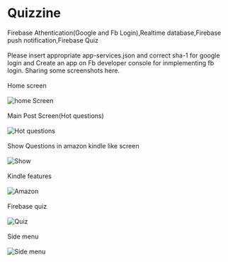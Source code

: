 # Quizzine
Firebase Athentication(Google and Fb Login),Realtime database,Firebase push notification,Firebase Quiz
<br></br>Please insert appropriate app-services.json and correct sha-1 for google login and Create an app on Fb developer console for inmplementing fb login.
Sharing some screenshots here.
<br></br>Home screen
<br></br><img src="https://github.com/vikashumain/Quizzine/blob/master/Screenshot_2017-11-11-17-55-38-181_com.vikkyb.check.devsir.png" alt="home Screen">
<br></br>Main Post Screen(Hot questions)
<br></br><img src="https://github.com/vikashumain/Quizzine/blob/master/Screenshot_2017-11-11-17-56-02-207_com.vikkyb.check.devsir.png" alt="Hot questions">
<br></br>Show Questions in amazon kindle like screen
<br></br><img src="https://github.com/vikashumain/Quizzine/blob/master/Screenshot_2017-11-11-17-56-12-782_com.vikkyb.check.devsir.png" alt="Show">
<br></br>Kindle features
<br></br><img src="https://github.com/vikashumain/Quizzine/blob/master/Screenshot_2017-11-11-17-56-18-578_com.vikkyb.check.devsir.png" alt="Amazon">
<br></br>Firebase quiz
<br></br><img src="https://github.com/vikashumain/Quizzine/blob/master/Screenshot_2017-11-11-17-55-49-500_com.vikkyb.check.devsir.png" alt="Quiz">
<br></br>Side menu
<br></br><img src="https://github.com/vikashumain/Quizzine/blob/master/Screenshot_2017-11-11-17-55-43-707_com.vikkyb.check.devsir.png" alt="Side menu">
